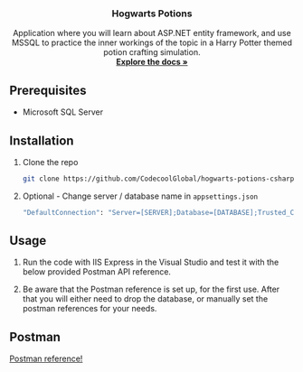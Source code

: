 <h3 align="center">Hogwarts Potions</h3>

  <p align="center">
    Application where you will learn about ASP.NET entity framework, and use MSSQL to practice the inner workings of the topic in a Harry Potter themed potion crafting simulation.
    <br />
    <a href="https://github.com/CodecoolGlobal/hogwarts-potions-csharp-szanil"><strong>Explore the docs »</strong></a>
  </p>

## Prerequisites

* Microsoft SQL Server

## Installation

1. Clone the repo
   ```sh
   git clone https://github.com/CodecoolGlobal/hogwarts-potions-csharp-szanil.git
   ```
2. Optional - Change server / database name in `appsettings.json`
   ```sh
   "DefaultConnection": "Server=[SERVER];Database=[DATABASE];Trusted_Connection=True;MultipleActiveResultSets=true"
   ```

## Usage

1. Run the code with IIS Express in the Visual Studio and test it with the below provided Postman API reference.

2. Be aware that the Postman reference is set up, for the first use. After that you will either need to drop the database, or manually set the postman references for your needs.

## Postman
[Postman reference!](https://www.getpostman.com/collections/cefff819b1a627d3eb2d)
